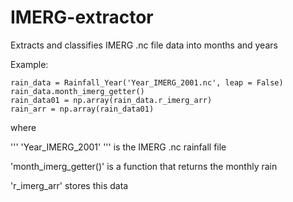 # IMERG-extractor
Extracts and classifies IMERG .nc file data into months and years

Example:
```
rain_data = Rainfall_Year('Year_IMERG_2001.nc', leap = False)  
rain_data.month_imerg_getter()  
rain_data01 = np.array(rain_data.r_imerg_arr)  
rain_arr = np.array(rain_data01)  
```
where

''' 'Year_IMERG_2001' ''' is the IMERG .nc rainfall file

'month_imerg_getter()' is a function that returns the monthly rain

'r_imerg_arr' stores this data
